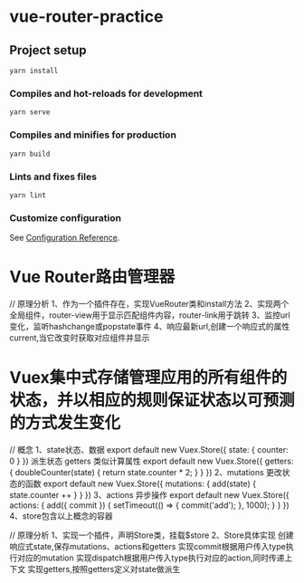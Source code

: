 # vue-router-practice

## Project setup
```
yarn install
```

### Compiles and hot-reloads for development
```
yarn serve
```

### Compiles and minifies for production
```
yarn build
```

### Lints and fixes files
```
yarn lint
```

### Customize configuration
See [Configuration Reference](https://cli.vuejs.org/config/).

# Vue Router路由管理器
// 原理分析
1、作为一个插件存在，实现VueRouter类和install方法
2、实现两个全局组件，router-view用于显示匹配组件内容，router-link用于跳转
3、监控url变化，监听hashchange或popstate事件
4、响应最新url,创建一个响应式的属性current,当它改变时获取对应组件并显示


# Vuex集中式存储管理应用的所有组件的状态，并以相应的规则保证状态以可预测的方式发生变化
// 概念
1、state状态、数据
    export default new Vuex.Store({
        state: { counter: 0 }
    })
    派生状态 getters 类似计算属性
    export default new Vuex.Store({
        getters: {
            doubleCounter(state) {
                return state.counter * 2;
            }
        }
    })
2、mutations 更改状态的函数
    export default new Vuex.Store({
        mutations: {
            add(state) {
                state.counter ++
            }
        }
    })
3、actions 异步操作
    export default new Vuex.Store({
        actions: {
            add({ commit }) {
                setTimeout(() => {
                    commit('add');
                }, 1000);
            }
        }
    })
4、store包含以上概念的容器


// 原理分析
1、实现一个插件，声明Store类，挂载$store
2、Store具体实现
    创建响应式state,保存mutations、actions和getters
    实现commit根据用户传入type执行对应的mutation
    实现dispatch根据用户传入type执行对应的action,同时传递上下文
    实现getters,按照getters定义对state做派生